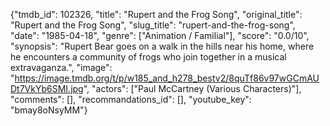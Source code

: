 {"tmdb_id": 102326, "title": "Rupert and the Frog Song", "original_title": "Rupert and the Frog Song", "slug_title": "rupert-and-the-frog-song", "date": "1985-04-18", "genre": ["Animation / Familial"], "score": "0.0/10", "synopsis": "Rupert Bear goes on a walk in the hills near his home, where he encounters a community of frogs who join together in a musical extravaganza.", "image": "https://image.tmdb.org/t/p/w185_and_h278_bestv2/8quTf86v97wGCmAUDt7VkYb6SMI.jpg", "actors": ["Paul McCartney (Various Characters)"], "comments": [], "recommandations_id": [], "youtube_key": "bmay8oNsyMM"}